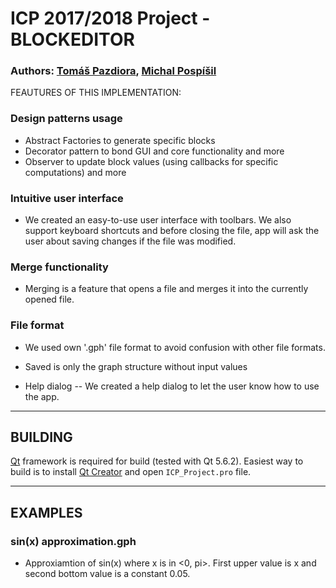 # ICP 2017/2018 Project - BLOCKEDITOR

### Authors: [Tomáš Pazdiora](https://github.com/Aroidzap), [Michal Pospíšil](https://github.com/xpospi95)
		 
FEAUTURES OF THIS IMPLEMENTATION:

### Design patterns usage
- Abstract Factories to generate specific blocks
- Decorator pattern to bond GUI and core functionality and more
- Observer to update block values (using callbacks for specific computations) and more

### Intuitive user interface
- We created an easy-to-use user interface with toolbars. We also support keyboard shortcuts
   and before closing the file, app will ask the user about saving changes 
   if the file was modified.
   
### Merge functionality
- Merging is a feature that opens a file and merges it into the currently opened file.

### File format
- We used own '.gph' file format to avoid confusion with other file formats.
- Saved is only the graph structure without input values
   
- Help dialog
-- We created a help dialog to let the user know how to use the app.

------------------------------------------------

## BUILDING

[Qt](https://www.qt.io/) framework is required for build (tested with Qt 5.6.2).
Easiest way to build is to install [Qt Creator](https://www.qt.io/download) and open `ICP_Project.pro` file.

------------------------------------------------

## EXAMPLES
### sin(x) approximation.gph
- Approxiamtion of sin(x) where x is in <0, pi>. First upper value is x and second bottom 
   value is a constant 0.05.
